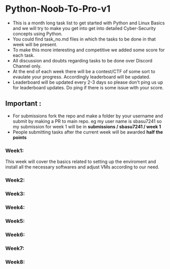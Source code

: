 # Python-Noob-To-Pro-v1
* This is a month long task list to get started with Python and Linux Basics and we will try to make you get into get into detailed Cyber-Security concepts using Python.
* You could find task_no.md files in which the tasks to be done in that week will be present. 
* To make this more interesting and competitive we added some score for each task.
* All discussion and doubts regarding tasks to be done over Discord Channel only.
* At the end of each week there will be a contest/CTF of some sort to evaulate your progress. Accordingly leaderboard will be updated.
* Leaderboard will be updated every 2-3 days so please don't ping us up for leaderboard updates. Do ping if there is some issue with your score.

## Important :
* For submissions fork the repo and make a folder by your username and submit by making a PR to main repo. eg  my user name is sbasu7241 so my submission for week 1 will be in  **submissions / sbasu7241 / week 1**
* People submitting tasks after the current week will be awarded **half the points**

### Week1:
This week will cover the basics related to setting up the enviroment and install all the necessary softwares and adjust VMs according to our need.

### Week2:

### Week3:

### Week4:

### Week5:

### Week6:

### Week7:

### Week8:


